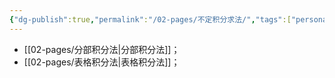 ```yaml
---
{"dg-publish":true,"permalink":"/02-pages/不定积分求法/","tags":["personal/blog","math/高等数学/不定积分"]}
---
```


- [[02-pages/分部积分法\|分部积分法]]；
- [[02-pages/表格积分法\|表格积分法]]；